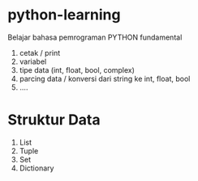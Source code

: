 # python-learning

Belajar bahasa pemrograman PYTHON fundamental

1. cetak / print
2. variabel
3. tipe data (int, float, bool, complex)
4. parcing data / konversi dari string ke int, float, bool
5. ....

# Struktur Data

1. List
2. Tuple
3. Set
4. Dictionary
